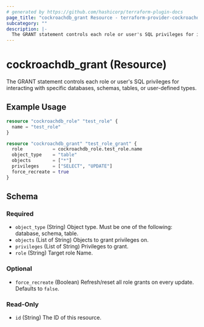 ```yaml
---
# generated by https://github.com/hashicorp/terraform-plugin-docs
page_title: "cockroachdb_grant Resource - terraform-provider-cockroachdb"
subcategory: ""
description: |-
  The GRANT statement controls each role or user's SQL privileges for interacting with specific databases, schemas, tables, or user-defined types.
---
```


# cockroachdb_grant (Resource)

The GRANT statement controls each role or user's SQL privileges for interacting with specific databases, schemas, tables, or user-defined types.

## Example Usage

```terraform
resource "cockroachdb_role" "test_role" {
  name = "test_role"
}

resource "cockroachdb_grant" "test_role_grant" {
  role           = cockroachdb_role.test_role.name
  object_type    = "table"
  objects        = ["*"]
  privileges     = ["SELECT", "UPDATE"]
  force_recreate = true
}
```

<!-- schema generated by tfplugindocs -->
## Schema

### Required

- `object_type` (String) Object type. Must be one of the following: database, schema, table.
- `objects` (List of String) Objects to grant privileges on.
- `privileges` (List of String) Privileges to grant.
- `role` (String) Target role Name.

### Optional

- `force_recreate` (Boolean) Refresh/reset all role grants on every update. Defaults to `false`.

### Read-Only

- `id` (String) The ID of this resource.


